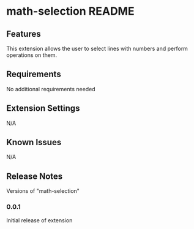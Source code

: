# math-selection README

## Features

This extension allows the user to select lines with numbers and perform operations on them.

## Requirements

No additional requirements needed

## Extension Settings

N/A

## Known Issues

N/A

## Release Notes

Versions of "math-selection"

### 0.0.1

Initial release of extension
